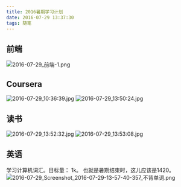 ```yaml
---
title: 2016暑期学习计划
date: 2016-07-29 13:37:30
tags: 随笔
---
```

## 前端
![2016-07-29_前端-1.png](https://cdn.lxxyx.cn/2018-03-26-085435.png)

## Coursera
![2016-07-29_10:36:39.jpg](https://cdn.lxxyx.cn/2018-03-26-085441.jpg)
![2016-07-29_13:50:24.jpg](https://cdn.lxxyx.cn/2018-03-26-085446.jpg)

## 读书
![2016-07-29_13:52:32.jpg](https://cdn.lxxyx.cn/2018-03-26-085447.jpg)
![2016-07-29_13:53:08.jpg](https://cdn.lxxyx.cn/2018-03-26-085449.jpg)

## 英语
学习计算机词汇。目标量： 1k。
也就是暑期结束时，这儿应该是1420。
![2016-07-29_Screenshot_2016-07-29-13-57-40-357_不背单词.png](https://cdn.lxxyx.cn/2018-03-26-085451.png)
